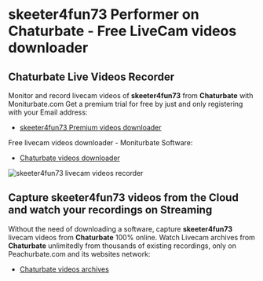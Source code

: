 # skeeter4fun73 Performer on Chaturbate - Free LiveCam videos downloader

## Chaturbate Live Videos Recorder

Monitor and record livecam videos of **skeeter4fun73** from **Chaturbate** with Moniturbate.com
Get a premium trial for free by just and only registering with your Email address:
* [skeeter4fun73 Premium videos downloader](https://moniturbate.com/request-demo-licence-key.html)

Free livecam videos downloader - Moniturbate Software:
* [Chaturbate videos downloader](https://moniturbate.com/moniturbate-download-software.html)

![skeeter4fun73 livecam videos recorder](https://peachurnet.com/templates/moniturbate-software.png)


## Capture skeeter4fun73 videos from the Cloud and watch your recordings on Streaming

Without the need of downloading a software, capture **skeeter4fun73** livecam videos from **Chaturbate** 100% online.
Watch Livecam archives from **Chaturbate** unlimitedly from thousands of existing recordings, only on Peachurbate.com and its websites network:
* [Chaturbate videos archives](https://peachurnet.com/)